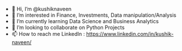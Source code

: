 - 👋 Hi, I’m @kushiknaveen
- 👀 I’m interested in Finance, Investments, Data manipulation/Analysis
- 🌱 I’m currently learning Data Science and Business Analytics
- 💞️ I’m looking to collaborate on Python Projects
- 📫 How to reach me LinkedIn : https://www.linkedin.com/in/kushik-naveen/

<!---
kushiknaveen/kushiknaveen is a ✨ special ✨ repository because its `README.md` (this file) appears on your GitHub profile.
You can click the Preview link to take a look at your changes.
--->
